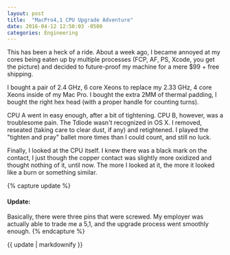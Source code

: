```yaml
---
layout: post
title:  "MacPro4,1 CPU Upgrade Adventure"
date: 2016-04-12 12:50:03 -0500
categories: Engineering
---
```

This has been a heck of a ride. About a week ago, I became annoyed at my cores being eaten up by multiple processes (FCP, AF, PS, Xcode, you get the picture) and decided to future-proof my machine for a mere $99 + free shipping.

I bought a pair of 2.4 GHz, 6 core Xeons to replace my 2.33 GHz, 4 core Xeons inside of my Mac Pro. I bought the extra 2MM of thermal padding, I bought the right hex head (with a proper handle for counting turns).

CPU A went in easy enough, after a bit of tightening. CPU B, however, was a troublesome pain. The Tdiode wasn't recognized in OS X. I removed, reseated (taking care to clear dust, if any) and retightened. I played the "tighten and pray" ballet more times than I could count, and still no luck.

Finally, I looked at the CPU itself. I knew there was a black mark on the contact, I just though the copper contact was slightly more oxidized and thought nothing of it, until now. The more I looked at it, the more it looked like a burn or something similar.


{% capture update %}
#### Update:
Basically, there were three pins that were screwed. My employer was actually able to trade me a 5,1, and the upgrade process went smoothly enough.
{% endcapture %}

<div class="notice--update">
  {{ update | markdownify }}
</div>
